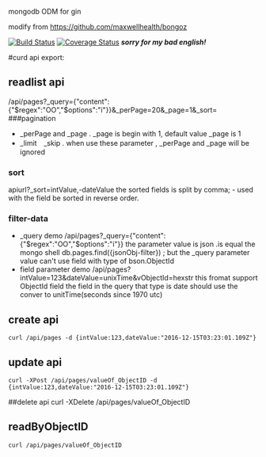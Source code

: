
 mongodb ODM for gin


 modify from  https://github.com/maxwellhealth/bongoz

[![Build Status](https://travis-ci.com/wxf4150/gin-bongoz.svg?branch=master)](https://travis-ci.com/wxf4150/gin-bongoz)
[![Coverage Status](https://coveralls.io/repos/github/wxf4150/gin-bongoz/badge.svg?branch=master)](https://coveralls.io/github/wxf4150/gin-bongoz?branch=master)
***sorry  for my bad english!***


#curd api export:
## readlist api
/api/pages?_query={"content":{"$regex":"OO","$options":"i"}}&_perPage=20&_page=1&_sort=
###pagination
* _perPage and _page .   _page is begin with 1, default value _page is 1
* _limit　_skip . when use these parameter , _perPage and _page  will be ignored
### sort
apiurl?_sort=intValue,-dateValue
the sorted fields is split by comma;  - used with  the field  be sorted in reverse order.
### filter-data
* _query
 demo /api/pages?_query={"content":{"$regex":"OO","$options":"i"}}
 the parameter value is  json .is equal the mongo shell db.pages.find({jsonObj-filter}) ;
 but the _query parameter value can't use  field with type of bson.ObjectId
* field parameter
 demo /api/pages?intValue=123&dateValue=unixTime&vObjectId=hexstr
 this fromat support ObjectId field
 the field in the query that type is date should use the conver to  unitTime(seconds since 1970 utc)
 
## create api
	curl /api/pages -d {intValue:123,dateValue:"2016-12-15T03:23:01.109Z"}
## update api
	curl -XPost /api/pages/valueOf_ObjectID -d {intValue:123,dateValue:"2016-12-15T03:23:01.109Z"}
##delete api
	curl -XDelete /api/pages/valueOf_ObjectID
## readByObjectID
	curl /api/pages/valueOf_ObjectID
	
